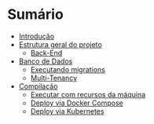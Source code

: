 # Sumário

- [Introdução](./intro.md)
- [Estrutura geral do projeto](./estrutura.md)
  - [Back-End](./backend.md)
- [Banco de Dados](./banco.md)
  - [Executando migrations](./migrations.md)
  - [Multi-Tenancy](./multi-tenancy.md)
- [Compilação](./compilacao.md)
  - [Executar com recursos da máquina](./executar-maquina.md)
  - [Deploy via Docker Compose](./deploy-compose.md)
  - [Deploy via Kubernetes](./deploy-kubernetes.md)


<!-- TODO: -->

<!-- - Modificando o esquema do banco de dados adequadamente -->
<!-- - Redis? -->
<!-- - MongoDB? -->
